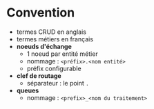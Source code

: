 # Convention

- termes CRUD en anglais
- termes métiers en français
- **noeuds d'échange**
    - 1 noeud par entité métier
    - nommage : `<préfix>.<nom entité>`
    - préfix configurable
- **clef de routage**
    - séparateur : le point `.`
- **queues**
    - nommage : `<prefix>_<nom du traitement>`

